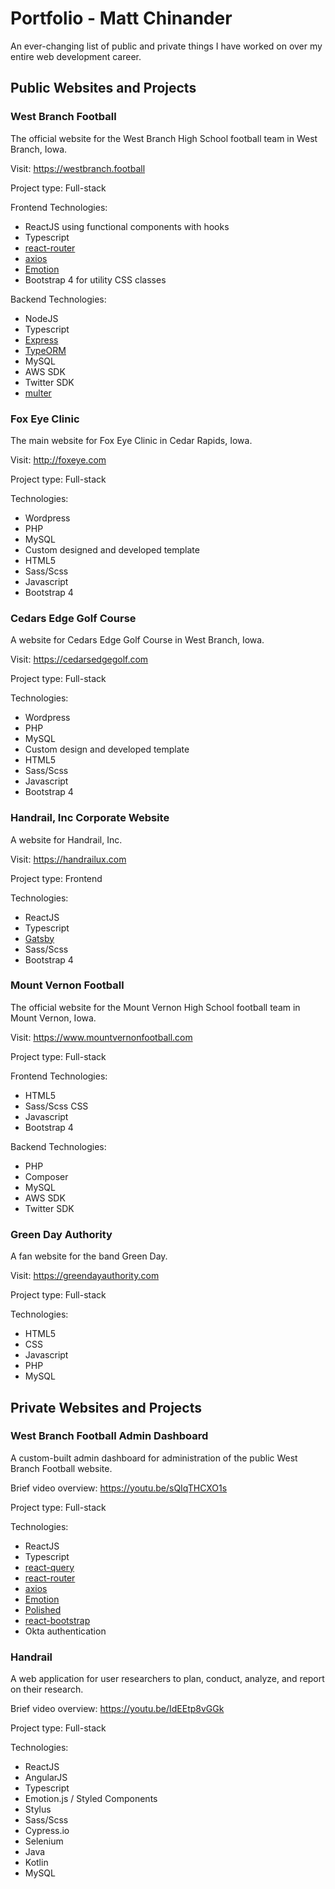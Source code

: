 # Portfolio - Matt Chinander

An ever-changing list of public and private things I have worked on over my entire web development career.

## Public Websites and Projects

### West Branch Football
The official website for the West Branch High School football team in West Branch, Iowa.

Visit: https://westbranch.football

Project type: Full-stack

Frontend Technologies:
* ReactJS using functional components with hooks
* Typescript
* [react-router](https://reactrouter.com)
* [axios](https://github.com/axios/axios)
* [Emotion](https://emotion.sh/docs/introduction)
* Bootstrap 4 for utility CSS classes

Backend Technologies:
* NodeJS
* Typescript
* [Express](https://expressjs.com)
* [TypeORM](https://typeorm.io/#/)
* MySQL
* AWS SDK
* Twitter SDK
* [multer](https://github.com/expressjs/multer#readme)

### Fox Eye Clinic
The main website for Fox Eye Clinic in Cedar Rapids, Iowa.

Visit: http://foxeye.com

Project type: Full-stack

Technologies:
* Wordpress
* PHP
* MySQL
* Custom designed and developed template
* HTML5
* Sass/Scss
* Javascript
* Bootstrap 4

### Cedars Edge Golf Course
A website for Cedars Edge Golf Course in West Branch, Iowa.

Visit: https://cedarsedgegolf.com

Project type: Full-stack

Technologies:
* Wordpress
* PHP
* MySQL
* Custom design and developed template
* HTML5
* Sass/Scss
* Javascript
* Bootstrap 4

### Handrail, Inc Corporate Website
A website for Handrail, Inc.

Visit: https://handrailux.com

Project type: Frontend

Technologies:
* ReactJS
* Typescript
* [Gatsby](https://www.gatsbyjs.com)
* Sass/Scss
* Bootstrap 4

### Mount Vernon Football
The official website for the Mount Vernon High School football team in Mount Vernon, Iowa.

Visit: https://www.mountvernonfootball.com

Project type: Full-stack

Frontend Technologies:
* HTML5
* Sass/Scss CSS
* Javascript
* Bootstrap 4

Backend Technologies:
* PHP
* Composer
* MySQL
* AWS SDK
* Twitter SDK

### Green Day Authority
A fan website for the band Green Day.

Visit: https://greendayauthority.com

Project type: Full-stack

Technologies:
* HTML5
* CSS
* Javascript
* PHP
* MySQL

## Private Websites and Projects

### West Branch Football Admin Dashboard
A custom-built admin dashboard for administration of the public West Branch Football website.

Brief video overview: https://youtu.be/sQIqTHCXO1s

Project type: Full-stack

Technologies:
* ReactJS
* Typescript
* [react-query](https://react-query.tanstack.com)
* [react-router](https://reactrouter.com)
* [axios](https://github.com/axios/axios)
* [Emotion](https://emotion.sh/docs/introduction)
* [Polished](https://polished.js.org)
* [react-bootstrap](https://react-bootstrap.github.io)
* Okta authentication

### Handrail
A web application for user researchers to plan, conduct, analyze, and report on their research.

Brief video overview: https://youtu.be/IdEEtp8vGGk

Project type: Full-stack

Technologies:
* ReactJS
* AngularJS
* Typescript
* Emotion.js / Styled Components
* Stylus
* Sass/Scss
* Cypress.io
* Selenium
* Java
* Kotlin
* MySQL
